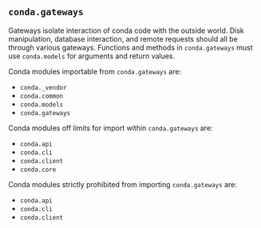 ## `conda.gateways`

Gateways isolate interaction of conda code with the outside world.  Disk manipulation,
database interaction, and remote requests should all be through various gateways.  Functions
and methods in `conda.gateways` must use `conda.models` for arguments and return values.

Conda modules importable from `conda.gateways` are:

- `conda._vendor`
- `conda.common`
- `conda.models`
- `conda.gateways`

Conda modules off limits for import within `conda.gateways` are:

- `conda.api`
- `conda.cli`
- `conda.client`
- `conda.core`

Conda modules strictly prohibited from importing `conda.gateways` are:

- `conda.api`
- `conda.cli`
- `conda.client`
